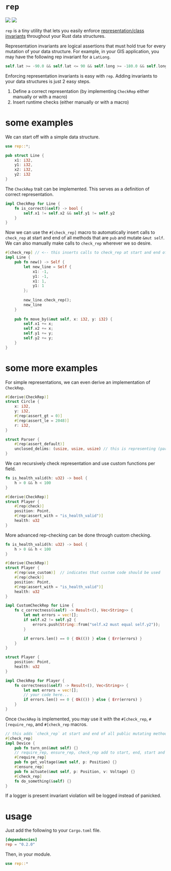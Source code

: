 # `rep`
[![](http://meritbadge.herokuapp.com/rep)](https://crates.io/crates/rep)
[![](https://docs.rs/rep/badge.svg)](https://docs.rs/rep)

`rep` is a tiny utility that lets you easily enforce [representation/class invariants](https://en.wikipedia.org/wiki/Class_invariant) throughout your Rust data structures.

Representation invariants are logical assertions that must hold true for every mutation of your data structure. For example, in your GIS application, you may have the following rep invariant for a `LatLong`.
```rust
self.lat >= -90.0 && self.lat <= 90 && self.long >= -180.0 && self.long <= 180
```

Enforcing representation invariants is easy with `rep`. Adding invariants to your data structures is just 2 easy steps.
1. Define a correct representation (by implementing `CheckRep` either manually or with a macro)
2. Insert runtime checks (either manually or with a macro)

# some examples

We can start off with a simple data structure.
```rust
use rep::*;

pub struct Line {
    x1: i32,
    y1: i32,
    x2: i32,
    y2: i32
}
```
The `CheckRep` trait can be implemented. This serves as a definition of correct representation.
```rust
impl CheckRep for Line {
    fn is_correct(&self) -> bool {
        self.x1 != self.x2 && self.y1 != self.y2
    }
}
```
Now we can use the `#[check_rep]` macro to automatically insert calls to `check_rep` at start and end of all methods that are `pub` and mutate `&mut self`. We can also manually make calls to `check_rep` wherever we so desire.
```rust
#[check_rep] // <-- this inserts calls to check_rep at start and end of move_by
impl Line {
    pub fn new() -> Self {
        let new_line = Self {
            x1: -1,
            y1: -1,
            x1: 1,
            y1: 1
        };
        
        new_line.check_rep();
        new_line
    }
    
    pub fn move_by(&mut self, x: i32, y: i32) {
        self.x1 += x;
        self.x2 += x;
        self.y1 += y;
        self.y2 += y;
    }
}
```

# some more examples
For simple representations, we can even derive an implementation of `CheckRep`.
```rust
#[derive(CheckRep)]
struct Circle {
    x: i32,
    y: i32,
    #[rep(assert_gt = 0)]
    #[rep(assert_le = 2048)]
    r: i32,
}
```
```rust
struct Parser {
    #[rep(assert_default)]
    unclosed_delims: (usize, usize, usize) // this is representing (parens, braces, brackets)
}
```

We can recursively check representation and use custom functions per field.
```rust
fn is_health_valid(h: u32) -> bool {
    h > 0 && h < 100
}

#[derive(CheckRep)]
struct Player {
    #[rep(check)]
    position: Point,
    #[rep(assert_with = "is_health_valid")]
    health: u32
}
```

More advanced rep-checking can be done through custom checking.
```rust
fn is_health_valid(h: u32) -> bool {
    h > 0 && h < 100
}

#[derive(CheckRep)]
struct Player {
    #[rep(use_custom)]  // indicates that custom code should be used
    #[rep(check)]
    position: Point,
    #[rep(assert_with = "is_health_valid")]
    health: u32
}

impl CustomCheckRep for Line {
    fn c_correctness(&self) -> Result<(), Vec<String>> {
        let mut errors = vec![];
        if self.x2 != self.y2 {
            errors.push(String::from("self.x2 must equal self.y2"));
        }

        if errors.len() == 0 { Ok(()) } else { Err(errors) }
    }
}
```
```rust
struct Player {
    position: Point,
    health: u32
}

impl CheckRep for Player {
    fn correctness(&self) -> Result<(), Vec<String>> {
        let mut errors = vec![];
        // your code here...
        if errors.len() == 0 { Ok(()) } else { Err(errors) }
    }
}
```

Once `CheckRep` is implemented, you may use it with the `#[check_rep`, `#[require_rep`, and `#[check_rep` macros.
```rust
// this adds `check_rep` at start and end of all public mutating methods
#[check_rep]
impl Device {
    pub fn turn_on(&mut self) {}
    // require_rep, ensure_rep, check_rep add to start, end, start and end respectively
    #[require_rep]
    pub fn get_voltage(&mut self, p: Position) {}
    #[ensure_rep]
    pub fn actuate(&mut self, p: Position, v: Voltage) {}
    #[check_rep]
    fn do_something(&self) {}
}
```

If a logger is present invariant violation will be logged instead of panicked.

# usage

Just add the following to your `Cargo.toml` file.
```toml
[dependencies]
rep = "0.2.0"
```

Then, in your module.
```rust
use rep::*
```
